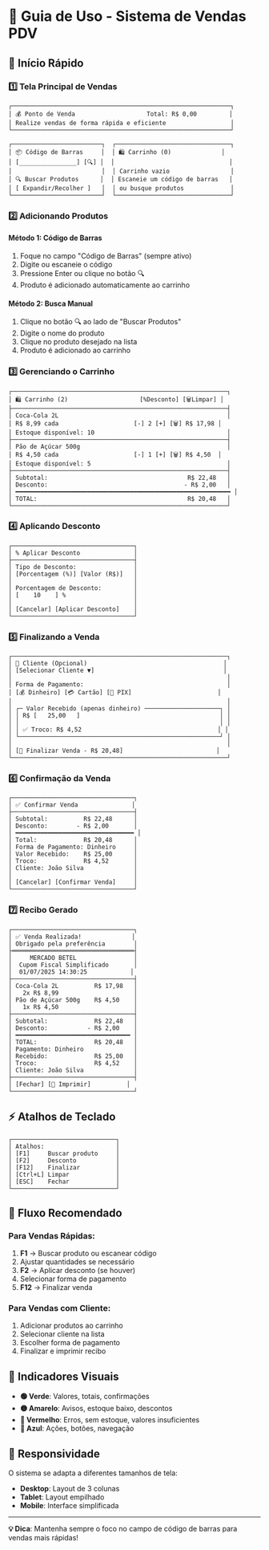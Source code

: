 # 🎯 Guia de Uso - Sistema de Vendas PDV

## 🚀 **Início Rápido**

### 1️⃣ **Tela Principal de Vendas**
```
┌─────────────────────────────────────────────────────────────┐
│ 💰 Ponto de Venda                    Total: R$ 0,00         │
│ Realize vendas de forma rápida e eficiente                  │
└─────────────────────────────────────────────────────────────┘

┌─────────────────────────┐  ┌────────────────────────────────┐
│ 📦 Código de Barras     │  │ 🛍️ Carrinho (0)              │
│ [________________] [🔍] │  │                                │
│                         │  │ Carrinho vazio                 │
│ 🔍 Buscar Produtos      │  │ Escaneie um código de barras   │
│ [ Expandir/Recolher ]   │  │ ou busque produtos             │
└─────────────────────────┘  └────────────────────────────────┘
```

### 2️⃣ **Adicionando Produtos**

#### **Método 1: Código de Barras**
1. Foque no campo "Código de Barras" (sempre ativo)
2. Digite ou escaneie o código
3. Pressione Enter ou clique no botão 🔍
4. Produto é adicionado automaticamente ao carrinho

#### **Método 2: Busca Manual**
1. Clique no botão 🔍 ao lado de "Buscar Produtos"
2. Digite o nome do produto
3. Clique no produto desejado na lista
4. Produto é adicionado ao carrinho

### 3️⃣ **Gerenciando o Carrinho**

```
┌────────────────────────────────────────────────────────────┐
│ 🛍️ Carrinho (2)                    [%Desconto] [🗑️Limpar] │
├────────────────────────────────────────────────────────────┤
│ Coca-Cola 2L                                               │
│ R$ 8,99 cada                     [-] 2 [+] [🗑️] R$ 17,98 │
│ Estoque disponível: 10                                     │
├────────────────────────────────────────────────────────────┤
│ Pão de Açúcar 500g                                         │
│ R$ 4,50 cada                     [-] 1 [+] [🗑️] R$ 4,50  │
│ Estoque disponível: 5                                      │
├────────────────────────────────────────────────────────────┤
│ Subtotal:                                       R$ 22,48   │
│ Desconto:                                      - R$ 2,00   │
│ ━━━━━━━━━━━━━━━━━━━━━━━━━━━━━━━━━━━━━━━━━━━━━━━━━━━━━━━━━━━━ │
│ TOTAL:                                          R$ 20,48   │
└────────────────────────────────────────────────────────────┘
```

### 4️⃣ **Aplicando Desconto**

```
┌──────────────────────────────────┐
│ % Aplicar Desconto               │
├──────────────────────────────────┤
│ Tipo de Desconto:                │
│ [Porcentagem (%)] [Valor (R$)]   │
│                                  │
│ Porcentagem de Desconto:         │
│ [    10    ] %                   │
│                                  │
│ [Cancelar] [Aplicar Desconto]    │
└──────────────────────────────────┘
```

### 5️⃣ **Finalizando a Venda**

```
┌────────────────────────────────────────────────────────────┐
│ 👥 Cliente (Opcional)                                      │
│ [Selecionar Cliente ▼]                                    │
│                                                            │
│ Forma de Pagamento:                                        │
│ [💰 Dinheiro] [💳 Cartão] [📱 PIX]                        │
│                                                            │
│ ┌─ Valor Recebido (apenas dinheiro) ─────────────────────┐ │
│ │ R$ [   25,00   ]                                       │ │
│ │                                                        │ │
│ │ ✅ Troco: R$ 4,52                                      │ │
│ └────────────────────────────────────────────────────────┘ │
│                                                            │
│ [🚀 Finalizar Venda - R$ 20,48]                          │
└────────────────────────────────────────────────────────────┘
```

### 6️⃣ **Confirmação da Venda**

```
┌──────────────────────────────────┐
│ ✅ Confirmar Venda               │
├──────────────────────────────────┤
│ Subtotal:          R$ 22,48      │
│ Desconto:        - R$ 2,00       │
│ ━━━━━━━━━━━━━━━━━━━━━━━━━━━━━━━━━ │
│ Total:             R$ 20,48      │
│ Forma de Pagamento: Dinheiro     │
│ Valor Recebido:    R$ 25,00      │
│ Troco:             R$ 4,52       │
│ Cliente: João Silva              │
│                                  │
│ [Cancelar] [Confirmar Venda]     │
└──────────────────────────────────┘
```

### 7️⃣ **Recibo Gerado**

```
┌──────────────────────────────────┐
│ ✅ Venda Realizada!              │
│ Obrigado pela preferência        │
├══════════════════════════════════┤
│     MERCADO BETEL                │
│  Cupom Fiscal Simplificado       │
│  01/07/2025 14:30:25            │
├──────────────────────────────────┤
│ Coca-Cola 2L          R$ 17,98   │
│   2x R$ 8,99                     │
│ Pão de Açúcar 500g    R$ 4,50    │
│   1x R$ 4,50                     │
├──────────────────────────────────┤
│ Subtotal:             R$ 22,48   │
│ Desconto:           - R$ 2,00    │
│ ━━━━━━━━━━━━━━━━━━━━━━━━━━━━━━━━ │
│ TOTAL:                R$ 20,48   │
│ Pagamento: Dinheiro              │
│ Recebido:             R$ 25,00   │
│ Troco:                R$ 4,52    │
│ Cliente: João Silva              │
├──────────────────────────────────┤
│ [Fechar] [🧾 Imprimir]          │
└──────────────────────────────────┘
```

## ⚡ **Atalhos de Teclado**

```
┌─────────────────────────────┐
│ Atalhos:                    │
│ [F1]     Buscar produto     │
│ [F2]     Desconto           │
│ [F12]    Finalizar          │
│ [Ctrl+L] Limpar             │
│ [ESC]    Fechar             │
└─────────────────────────────┘
```

## 🎯 **Fluxo Recomendado**

### **Para Vendas Rápidas:**
1. **F1** → Buscar produto ou escanear código
2. Ajustar quantidades se necessário
3. **F2** → Aplicar desconto (se houver)
4. Selecionar forma de pagamento
5. **F12** → Finalizar venda

### **Para Vendas com Cliente:**
1. Adicionar produtos ao carrinho
2. Selecionar cliente na lista
3. Escolher forma de pagamento
4. Finalizar e imprimir recibo

## 🚨 **Indicadores Visuais**

- **🟢 Verde**: Valores, totais, confirmações
- **🟡 Amarelo**: Avisos, estoque baixo, descontos
- **🔴 Vermelho**: Erros, sem estoque, valores insuficientes
- **🔵 Azul**: Ações, botões, navegação

## 📱 **Responsividade**

O sistema se adapta a diferentes tamanhos de tela:
- **Desktop**: Layout de 3 colunas
- **Tablet**: Layout empilhado
- **Mobile**: Interface simplificada

---

**💡 Dica**: Mantenha sempre o foco no campo de código de barras para vendas mais rápidas!
